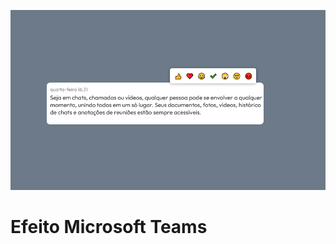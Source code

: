 ![logo@3x](https://raw.githubusercontent.com/joaolenosi/emoji-microsoft-teams/main/Screenshot%202021-12-10%20at%2015-13-38%20Efeito%20Microsoft%20Teams.png)

# Efeito Microsoft Teams

